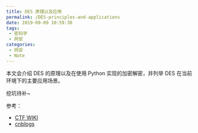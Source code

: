 ```yaml
---
title: DES 原理以及应用
permalink: /DES-principles-and-applications
date: 2019-09-09 10:59:30
tags: 
 - 密码学
 - 网安
categories:
 - 网安
 - Note
---
```


 本文会介绍 DES 的原理以及在使用 Python 实现的加密解密，并列举 DES 在当前环境下的主要应用场景。

<!-- more -->

挖坑待补~























参考：

- [CTF WIKI](https://ctf-wiki.github.io/ctf-wiki/crypto/blockcipher/des-zh/)
- [cnblogs](https://www.cnblogs.com/songwenlong/p/5944139.html)